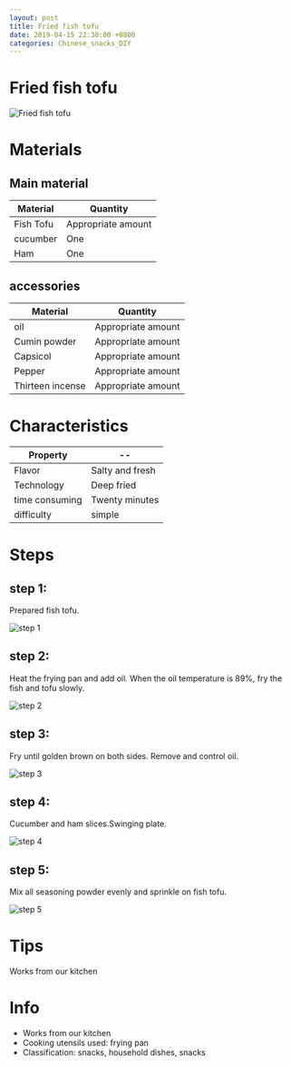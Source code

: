 ```yaml
---
layout: post
title: Fried fish tofu
date: 2019-04-15 22:30:00 +0800
categories: Chinese_snacks_DIY
---
```


# Fried fish tofu

![Fried fish tofu]({{site.baseurl}}/img/400925/400925.jpg)

# Materials


## Main material

Material|Quantity
--|--
Fish Tofu|Appropriate amount
cucumber|One
Ham|One

## accessories

Material|Quantity
--|--
oil|Appropriate amount
Cumin powder|Appropriate amount
Capsicol|Appropriate amount
Pepper|Appropriate amount
Thirteen incense|Appropriate amount

# Characteristics

Property|--
--|--
Flavor|Salty and fresh
Technology|Deep fried
time consuming|Twenty minutes
difficulty|simple

# Steps

## step 1:

Prepared fish tofu.

![step 1]({{site.baseurl}}/img/400925/1.jpg)

## step 2:

Heat the frying pan and add oil. When the oil temperature is 89%, fry the fish and tofu slowly.

![step 2]({{site.baseurl}}/img/400925/2.jpg)

## step 3:

Fry until golden brown on both sides. Remove and control oil.

![step 3]({{site.baseurl}}/img/400925/3.jpg)

## step 4:

Cucumber and ham slices.Swinging plate.

![step 4]({{site.baseurl}}/img/400925/4.jpg)

## step 5:

Mix all seasoning powder evenly and sprinkle on fish tofu.

![step 5]({{site.baseurl}}/img/400925/5.jpg)

# Tips

Works from our kitchen

# Info

- Works from our kitchen
- Cooking utensils used: frying pan
- Classification: snacks, household dishes, snacks